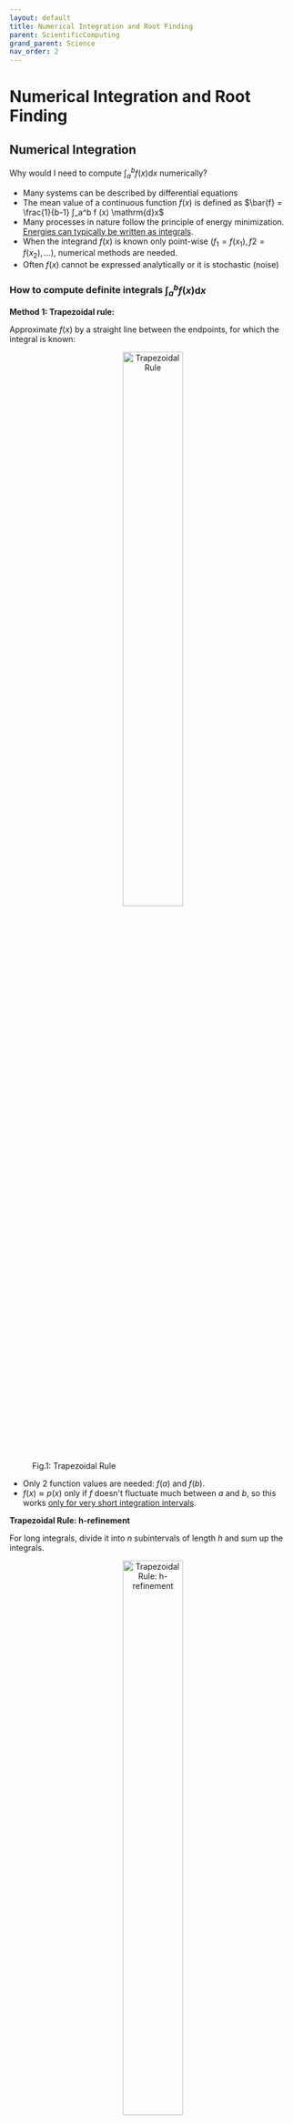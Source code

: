 ```yaml
---
layout: default
title: Numerical Integration and Root Finding
parent: ScientificComputing
grand_parent: Science
nav_order: 2
---
```


# Numerical Integration and Root Finding

## Numerical Integration

Why would I need to compute $∫_a^b f (x) \mathrm{d}x$ numerically?
- Many systems can be described by differential equations
- The mean value of a continuous function $f(x)$ is defined as $\bar{f} = \frac{1}{b-1} ∫_a^b f (x) \mathrm{d}x$ 
- Many processes in nature follow the principle of energy minimization. <ins>Energies can
typically be written as integrals</ins>.
- When the integrand $f (x)$ is known only point-wise $(f_1 = f (x_1), f2 = f (x_2), ...)$, numerical methods are needed.
- Often $f (x)$ cannot be expressed analytically or it is stochastic (noise)

### How to compute definite integrals $∫_a^b f (x) \mathrm{d}x$

**Method 1: Trapezoidal rule:**

Approximate $f(x)$ by a straight line between the endpoints, for which the integral is known:

<figure>
    <div style="text-align:center;">
    <img src="/Images/TrapezoidalRule.png" alt="Trapezoidal Rule" 
    style="width:50%; height:auto;">
    </div>
    <figcaption>Fig.1: Trapezoidal Rule</figcaption>
</figure>

- Only 2 function values are needed: $f(a)$ and $f(b)$. 
- $f(x)≈p(x)$ only if $f$ doesn't fluctuate much between $a$ and $b$, so this works <ins>only for very short integration intervals</ins>. 

**Trapezoidal Rule: h-refinement**

For long integrals, divide it into $n$ subintervals of length $h$ and sum up the integrals. 

<figure>
    <div style="text-align:center;">
    <img src="/Images/hRefinement.png" alt="Trapezoidal Rule: h-refinement" 
    style="width:50%; height:auto;">
    </div>
    <figcaption>Fig.2: Trapezoidal Rule: h-refinement</figcaption>
</figure>

For $h = \frac{b-a}{n}$ and $x_i=a + i \cdot h$:

$$
∫_a^b f(x)d(x) ≈ h\left(\frac{f(x_0)}{2}+\sum_{i=1}^{n-1} f(x_i) + \frac{f(x_n)}{2}\right)
$$

Complexity: $O(N)$ ($N = n+1$ function evaluations needed to compute a 1D integral)

**Method 2: Simpson's Rule**

Approximate $f(x)$ by a parabola defined by 3 points, for which the integral is known:

<figure>
    <div style="text-align:center;">
    <img src="/Images/SimpsonRule.png" alt="Simpson's Rule" 
    style="width:50%; height:auto;">
    </div>
    <figcaption>Fig.3: Simpson's Rule</figcaption>
</figure>

- 3 function values are needed: $f(a), f(b),$ and $f(\frac{a+b}{2})$.
- $f(x) ≈ p(x)$ only if $a$ and $b$ are near each other, so this also works well only for very short integrals. 

Derivation of Simpson's Rule:
- Simpson's Rule approximate $f(x)$ using a quadratic polynomial $p(x)$ that passes through the points $(a, f(a)), (b, f(b))$, and the midpoint $(\frac{a+b}{2}, f(\frac{a+b}{2}))$

- A quadratic polynomial can be written as $p(x) = Ax^2 + Bx + C$

- To determine $A, B,$ and $C$, we can set up the system of equations:

$$
\begin{cases}
    A a^2 + B a + C = f(a) \\
    A b^2 + B b + C = f(b) \\
    A \left( \frac{a + b}{2} \right)^2 + B \left( \frac{a + b}{2} \right) + C = f\left( \frac{a + b}{2} \right)
\end{cases}
$$

- Integral of the quadratic polynomial over [a,b] can be found using basic calculus:

$$
\int_{a}^{b} p(x) \, dx = \int_{a}^{b} (A x^2 + B x + C) \, dx
$$

- This evaluate to:

$$
A \left[ \frac{x^3}{3} \right]_{a}^{b} + B \left[ \frac{x^2}{2} \right]_{a}^{b} + C \left[ x \right]_{a}^{b}
$$

By solving the system of equations and integrating, the integral of the polynomial can be approximated in the form:

$$
\int_{a}^{b} f(x) \, dx \approx \frac{b - a}{6} \left[ f(a) + 4 f\left( \frac{a + b}{2} \right) + f(b) \right]
$$

**Simpson's Rule: h-refinement, p-refinement**

<figure>
    <div style="text-align:center;">
    <img src="/Images/SimpsonHPRefinement.png" alt="Simpson's Rule: h-refinement, p-refinement" 
    style="width:50%; height:auto;">
    </div>
    <figcaption>Fig.4: Simpson's Rule: h-refinement, p-refinement</figcaption>
</figure>

- Complexity: $O(N)$
- 2nd refinement technique: Increase the degree of the polynomial (1: linear, 2: quadratic, 3: cubic eetc.). This is called <ins>p-refinement</ins>
- These polynomials are also called basis functions or shape functions.

**Practical Issues**
- Non-Uniform Grid Spacing
    - E.g., if the values are coming from expensive experiments or simulation output
    - Apply an integration formula for one interval to each subinterval
- Noisy Data
    - What if the function values $f_1. f_2, \ldots$ are stochastic/unreliable?
        - Fit a model function to the data first, then integrate that function
        - Aggregate the data into bins, and use the bin averages to integrate 

**Convergence Order**

$$
∫_a^b f(x)d(x) = \sum_{i=1}^n p(x) dx + e(f, p, a, b, h), \quad h = x_i - x_{i-1}
$$

- How big is the error $e$ made with these approximations?
- How to compare different numerical integration methods?

>**Definition: Convergence order of an integration method**
The exponent $\alpha$ of the resolution $h$ with which the error $e$ asymptotically decreases according to $\lvert e \rvert ∼ h^{\alpha}$

- Trapezoidal rule: $e = O(h^2)$ (2nd-order h-convergence)
- Simpson's rule: $e = O(h^4)$ (4th-order h-convergence)

These two methods are examples of composite Newton-Cotes rules. There are many more such integration methods that use other types of polynomials. 

**Convergence Plot**
- Higher convergence order is generally better.
- Like the Landau notation for algorithmic complexity, it says nothing about the absolute error, only how the error scales if $h$ is reduced. 

<figure>
    <div style="text-align:center;">
    <img src="/Images/ConvergencePlot.png" alt="Convergence Plot" 
    style="width:50%; height:auto;">
    </div>
    <figcaption>Fig.5: Convergence Plot for Trapezoidal rule and Simpson's rule</figcaption>
</figure>

When the relative error approaches the limit of double precision (around $10^{-16}$), numerical fluctuation and deviation emerges. 

**Newton-Cotes formulas**

- The Newton-Cotes rules use polynomials with degree $k: p(x) = a_k x^k + \ldots + a_1x + a_0$
- They integrate polynomials with degree $k+1$ exactly if $k$ is even, degree $k$ if $k$ is odd. 
- They are therefore said to have precision order $k+1$ or $k$ (not to be confused with the h-convergence order!)
- The precision order of these formulas is $k+1$ for even $k$ and $k$ for odd $k$. This means the rule exactly integrates polynomials up to this degree. 

<figure>
    <div style="text-align:center;">
    <img src="/Images/NewtonCotesExample.png" alt="Newton-Cotes Example" 
    style="width:50%; height:auto;">
    </div>
    <figcaption>Fig.6: Newton-Cotes Example with k = 0 (Midpoint Rule)</figcaption>
</figure>

- Two classes of Newton-Cotes formulas: Open and closed
- Closed formulas use endpoints $x_0 = a$ and $x_k = b$ as integration points
- Open formulas use only points in the interior of the interval

**Maximizing Efficiency of Numerical Integration**

Numerical integration is also called numerical quadrature or just quadrature
- Quadratures are often selected based on precision per computational cost
- To measure cost, the number of function evaluations is usually taken
- With N function values, what’s the maximal precision order a quadrature can have?
- Or: If we want a quadrature of a specific order, how many function evaluations are
needed at minimum?
- This question will be crucial later, e.g., for the finite element method

**Method 3: Gaussian Quadrature**

It can be proven that Gaussian quadrature has the largest possible precision order: $2N-1$ for $N$ function evaluations in $1D$.
- It means that Gaussian quadrature can exactly integrate any polynomial of degree up to $2N - 1$. 

$$
∫_{-1}^1 f(x) dx ≈ \sum_{i=1}^N w_i f(x_i)
$$

For a desired $N$, the question is then only how to choose the nodes $x_i$ and integration weights $w_i$. These are called the Gauss points and Gauss weights. 

Gaussian quadrature is optimal in the sense that it is exact for the polynomial with highest possible degree:

$f (x) = a_{2N−1}x^{2N−1} + ... + a_1x + a_0$

Gauss points are usually defined on the interval [-1, 1]. For any integration bounds $a, b$ transform the problem according to:

$$
∫_{-1}^1 f(x) dx = \frac{b-a}{2}∫_{-1}^1f(\frac{b-a}{2}ξ + \frac{a+b}{2}) dξ
$$

The normalized variable $ξ \in [-1,1]$ is also called barycentric coordinate. 

Gauss points and corresponding weights for integration with maximal order can be defined also in higher dimensions. 

### Multidimensional integrals: $∫_{a_N}^{b_N} \ldots ∫_{a_2}^{b_2} ∫_{a_1}^{b_1} f(x_1, x_2, \ldots, x_N) \mathrm{d}x_1, \mathrm{d}x_2 \ldots \mathrm{d}x_N$

How to integrate multidimensional integrals?
- As long as the integration bounds are constant (independent from each other), i.e., the integration domain is a box, one can use the tensor product rule:

Curse of dimensionality: Number of quadrature points $N ~ n^d$ explodes exponentially with the dimension $d$. 

**Method 4: Monte Carlo Sampling**

Monte Carlo (MC) methods are generally all computational methods that use random numbers (not just for integration)

Draw random quadrature points $x_i$ from a uniform distribution in [a, b] and calculate the mean function value:

$$
\int_{a}^{b} f(x) \, dx = (b - a) \langle f(x) \rangle \approx \frac{b - a}{N} \sum_{i=1}^{N} f(x_i)
$$

**Method 5: Shooting Method (Acceptance-Rejection Method)**

Another Monte Carlo method:
1. Choose $y_{min}, y_{max}$ such that $y_{min} \leq f(x) \leq y_{max}$ for all $x \in [a, b]$. This might be hard to do if $f$ is unknown
2. Draw random coordinates uniformly in the box: $(x_i, y_i) \in [a,b] \times [y_{min}, y_{max}]$
3. Count the fraction of coordinates $\rho \in [0, 1]$ for which $y_i < f(x_i)$
4. Evaluate the integral as follows: 

$$
\int_{a}^{b} f(x) \, dx \approx (b - a) \left( \rho y_{\text{max}} + (1 - \rho) y_{\text{min}} \right)
$$

This also works with points $(x_i, y_i)$ on a regular rectangular grid. It is then not a Monte Carlo method anymore. 
- Monte Carlo methods rely on randomness to sample points. The randomness helps in approximating the integral, especially in higher dimensions or for complex functions
- The points $(x_i, y_i)$ are randomly distributed within the integration domain, which allows for statistical techniques to estimate the integral. 
- If the points are placed on a regular rectangular grid, the randomness is removed. The method then becomes a deterministic numerical integration method, similar to Trapezoidal Rule or Simpson's Rule. 

The shooting method can be generalized to high-dimensional, non-regular domains:
1. Choose a box $B$ that fully contains the integration domain $Ω (Ω ⊂ B)$
2. Calculate the box volume $\lvert B \rvert$ 
3. Draw $N$ random coordinates $\bar{x_i} \in B$
4. Count the number $M$ of coordinates for which $\bar{x_i} \in Ω$
5. Evalulate the integral as follows:

$$
\int_{\Omega} f(\vec{x}) \, d\vec{x} \approx \frac{|B|}{N} \sum_{i=1}^{M} f(\vec{x}_i)
$$

For $f(\vec{x}) ≡ 1$, this yields the volume of the domain: 

$$
|\Omega| = \int_{\Omega} d\vec{x} \approx |B| \frac{M}{N}
$$

**Curse of Dimensionality**
- For classical quadrature methods with h-convergence order $α$: Error is $O(h^α)$
- Using the tensor product rule, one can solve d-dimensional integrals with $N ∼ 1/h^d$ integration points
- Total error in d dimensions: $O(N^{−α/d})$
    - $E ∼ h^α$
    - $N ∼ 1/h^d$
    - $h ∼ N^{−1/d}$
    - $E ∼ N^{−α/d}$
- Number of function evaluations $N$ needed to achieve a certain precision $P$: $N = O(P^{d/α})$ (Exponential complexity!)
    - To achieve desired precision $P$, we need to set the error $E$ to $P$: $E∼P∼N^{-α/d}$
    - $N∼P^{-d/α}$

- For high-dimensional domains, this is getting very slow
- The dimensions can be space $(x,y,z)$, time $(t)$, or any number of other parameters

Central limit theorem ⇒ for MC integration the error is $O(N^{-1/2})$
- With MC integration, the scaling of the error is independent of $d$
- Trapezoidal rule: $α = 2$, so MC is more efficient in $d > 4$ dimensions
- Simpson’s rule: $α = 4$, so MC is more efficient in $d > 8$ dimensions

**Advantages and disadvantages of Monte Carlo integration**
Advantgaes:
- No curse of dimensionality; very efficient for high-dimensional problems
- Easy to implement
- Can handle very complex integration domains
Disadvantages:
- Slow convergence for small $d$: error is $O(1/\sqrt{N})$
- Random nature of results

## Numerical Root Finding

A very frequent problem in science: find $\vec{x^∗}$ such that $f (\vec{x^∗}) = 0$ for a nonlinear function $f$.

>**Definition: Root of a function**
A point $\vec{x^∗}$ where $f (\vec{x^∗}) = 0$ is called a root of $f$.

- A root of a function f is also called a zero of $f$.
- How to find roots numerically?
- How to compare the suitability and efficiency of different methods?
- What if there are multiple solutions?

**Method 1: Bisection Method**

The simplest method to find the root of $f$.

Start with $a < b$ such that $f (a)$ and $f (b)$ have opposite sign. If f is continuous, there must
be at least one root in $[a, b]$

One also needs to define a small error tolerance $tol_x . 0$

<figure>
    <div style="text-align:center;">
    <img src="/Images/BisectionRule.png" alt="Newton-Cotes Example">
    </div>
    <figcaption>Fig.7: Bisection Rule</figcaption>
</figure>

Properties of the bisection method:

Pros:
- Very simple
- Very robust
- Derivative-free (does not require $f'(x)$ to be known)
- Tunable precision ($tol_x$)

Cons:
- Finding $a$ and $b$ that fulfill the initial requirements is not always easy
- Relatively slow compared to more advanced methods
- If there are multiple roots in $[a, b]$, it is unclear which one is found
- Difficult to generalize to multi-dimensional problems

**Method 2: Regula falsi**

Regula falsi is very similar to the bisection method. The main difference is that $c$ is not the
interval midpoint, but the x-intercept of the line connecting $(a, f (a))$ with $(b, f (b))$.

Start with $a < b$ such that $f (a)$ and $f (b)$ have opposite sign. If $f$ is continuous, there must
be at least one root in $[a, b]$.

<figure>
    <div style="text-align:center;">
    <img src="/Images/RegulaFalsi.png" alt="Newton-Cotes Example">
    </div>
    <figcaption>Fig.8: Regula Falsi Rule</figcaption>
</figure>

Properties of the Regula Falsi:

Regula Falsi has essentially the same advantages and disadvantages as the bisection method, but it is often faster.
- The interval $[a, b]$ does not always shrink to zero
- If $sign(f ′′(x)) ≡ const$. in $[a, b]$, one of the end
points $a$ or $b$ remains stationary
- Therefore, the termination criterion is two-sided:
If $c − a < tol_x$ or $b − c < tol_x$ , return $x^* = c$
- If $f (x)$ is almost linear near $x^∗$, the convergence can be faster than with bisection
- If $f$ is exactly linear $(f (x) = mx + n)$, the root is found in one step

There are several advanced methods that extend the regula falsi to improve its convergence further.

**Method 3: Secant Method**

What if finding $a$ and $b$ with sign$(f (a)) \neq sign(f (b))$ is too difficult?

The secant method also starts with two initial points $x_0$ and $x_1$, but does not require that $sign(f (x_0)) \neq sign(f (x_1))$.

<figure>
    <div style="text-align:center;">
    <img src="/Images/SecantMethod.png" alt="Newton-Cotes Example">
    </div>
    <figcaption>Fig.9: Secant Method</figcaption>
</figure>

In the computation of $x_{i+1}$, isn't there numerical cancellation?
- Yes, but it is no problem here because $x_{i+1} = x_u + ∆x$ with an ever smaller $∆x$. 

Properties of the secant method

Pros:
- Quite simple
- Easier-to-find starting points compared to bisection or regula falsi
- Derivative-free (does not require $f'(x)$ to be known)
- Tunable precision ($tol_X$)
- Faster convergence than bisection or regula falsi

Cons:
- No guaranteed convergence (only local convergence)
- Algorithm can jump around extremely and can get trapped in finite looks
- For multiple roots, it is unclear which one is found. 

Generalization to multi-dimensional problems: Broyden's method

**Method 4: Newton-Raphson method**

There is a famous method that converges even faster locally, and requires only one initial guess $x_0$: The Newton–Raphson method (or just Newton’s method).
The next point $x_{i+1}$ is the x-intercept of the tangent of $f$ at $x_i$:

<figure>
    <div style="text-align:center;">
    <img src="/Images/NewtonRaphson.png" alt="Newton-Cotes Example">
    </div>
    <figcaption>Fig.10: Newton-Raphson Method</figcaption>
</figure>

Newton's method requires the derivative of $f$ to be known: $f'(x_i) = \frac{df}{dx}(x_i)$

Like for the regula falsi and the secant method, if f is linear, the exact solution is found
after one step.

Properties of the Newton–Raphson method

Pros:
- Only one starting point needed
- Tunable precision ($tol_x$)
- Faster convergence than all previous methods
- Easy to generalize to multi-dimensional problems

Cons:
- Requires $f '(x)$ to be known (can get quite messy
for complicated $f$ )
− Cannot be used if the function values $f (x_i )$ are
coming from experiments or simulation output
− No guaranteed convergence (only local
convergence)
− Can get trapped in infinite loops

### Theory: Convergence order

>**Definition: Convergence order of a root finding method**
If $\vert e_{i+1}\rvert∼ \lvert e_i\rvert^α$ asymptotically, the exponent $α$ is called the convergence order

$α = 1$ is called linear convergence, $α > 1$ superlinear convergence

- Bisection method: Linear convergence, $α = 1$
- Regula falsi: Linear convergence, $α = 1$ (with improvements: superlinear)
- Secant method: $α = (1 + √5)/2 ≈ 1.618$ (golden ratio)
- Newton–Raphson method: Quadratic convergence, $α = 2$

**Convergence Plot**
- The convergence order specifies how fast the error decreases with each step
- Higher convergence order is generally better

Regular Falsi: Number of significant digit grows linearly with each step
Newton's method: Number of significant digits doubles in each step

**Multidimensional Root Finding**

Newton’s method naturally extends to the multi-dimensional case, to solve systems of $n$ coupled nonlinear equations with $n$ unknowns:


<figure>
    <div style="text-align:center;">
    <img src="/Images/MultiDNewton.png" alt="Newton-Cotes Example">
    </div>
    <figcaption>Fig.11: Multidimensional Newton's Method</figcaption>
</figure>

$J(\vec{x})$ is called the Jacobian matrix of $\vec{f}$ which contains all partial derivatives

$$
\mathbf{J}(\vec{x}) = \begin{bmatrix}
\frac{\partial f_1}{\partial x_1} & \frac{\partial f_1}{\partial x_2} & \cdots & \frac{\partial f_1}{\partial x_n} \\
\frac{\partial f_2}{\partial x_1} & \frac{\partial f_2}{\partial x_2} & \cdots & \frac{\partial f_2}{\partial x_n} \\
\vdots & \vdots & \ddots & \vdots \\
\frac{\partial f_n}{\partial x_1} & \frac{\partial f_n}{\partial x_2} & \cdots & \frac{\partial f_n}{\partial x_n}
\end{bmatrix}
$$

$$
\mathbf{J}(\vec{x}_i) \Delta \vec{x}_i = -\vec{f}(\vec{x}_i)
$$

Derivation:
- Taylor Series Expansion:$\vec{f}(\vec{x}_i + \Delta \vec{x}_i) \approx \vec{f}(\vec{x}_i) + \mathbf{J}(\vec{x}_i) \Delta \vec{x}_i
$
- Newton-Raphson Iteration: The goal is to find a coorection $\Delta \vec{x}_i$ such that $\vec{f}(\vec{x}_i + \Delta \vec{x}_i) = 0$
- Solving for $\Delta \vec{x}_i$: $\mathbf{J}(\vec{x}_i) \Delta \vec{x}_i = -\vec{f}(\vec{x}_i)$

**Where to start**
- All nonlinear root finding methods require one or more starting points
- Many methods converge only locally, i.e., they require good starting points
- If multiple roots exist, multiple different starting points need to be found
- The number and rough location of roots can be difficult to estimate

There are three very simple and effective methods to find (almost) all roots:
1. Plot the function $f (x)$ over the range of interest and read off rough locations visually
2. Generate many starting points randomly in the range of interest (Monte Carlo)
3. Do a grid search over the range of interest

**Grid Searching**

- Divide the domain into a regular grid of $m \times n$ points
- Run the root finder $m \times n$ times with each grid point as initial giess $x_0$
- Some will converge to the same root, others will not converge at all
- Refine the grid and repeat, storing all roots in a list
- Keep refining until the set of found roots no longer changes. 

There are also advanced (hierarchical, adaptive) grid searching methods that refine the grid only where needed.

### Summary

1. h-refinement is the process of increasing the resolution of a numerical method. Higher resolution (smaller $h$) leads to more accurate results, but also more computational cost.
2. p-refinement is the process of increasing the polynomial degree of shape functions. Higher degree $p$ leads to higher accuracy, but also more complexity and higher cost.
3. The convergence order quantifies the relative change of accuracy of an integration method when h is reduced or $N$ increased.
4. Monte Carlo integration is based on random sampling. It is more efficient that tensor-product quadrature methods in high dimensions.
5. Root-finding algorithms are methods to solve $f (x) = 0$. All common ones are iterative.
6. The convergence order of a root-finding algorithm is the exponent with which the error decreases from step to step.
7. Newton’s method has locally quadratic convergence. It requires $f ′(x)$ and a good initial guess x0.
8. Bisection and regula falsi are derivative-free and more robust methods, but they converge only linearly and need two initial values with opposite sign of $f$.
